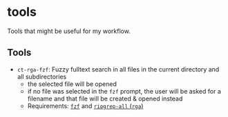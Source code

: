 # tools

Tools that might be useful for my workflow.

## Tools
- `ct-rga-fzf`: Fuzzy fulltext search in all files in the current directory and all subdirectories
    - the selected file will be opened
    - if no file was selected in the `fzf` prompt, the user will be asked for a filename and that file will be created & opened instead
    - Requirements: [`fzf`](https://github.com/junegunn/fzf) and [`ripgrep-all` (`rga`)](https://github.com/phiresky/ripgrep-all)
